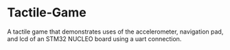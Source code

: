 # Tactile-Game
A tactile game that demonstrates uses of the accelerometer, navigation pad, and lcd of an STM32 NUCLEO board using a uart connection.

